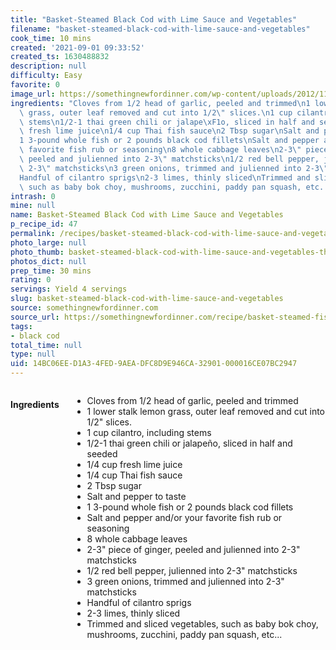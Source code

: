```yaml
---
title: "Basket-Steamed Black Cod with Lime Sauce and Vegetables"
filename: "basket-steamed-black-cod-with-lime-sauce-and-vegetables"
cook_time: 10 mins
created: '2021-09-01 09:33:52'
created_ts: 1630488832
description: null
difficulty: Easy
favorite: 0
image_url: https://somethingnewfordinner.com/wp-content/uploads/2012/11/BasketSteamedBlackCod-800x800.jpg
ingredients: "Cloves from 1/2 head of garlic, peeled and trimmed\n1 lower stalk lemon\
  \ grass, outer leaf removed and cut into 1/2\" slices.\n1 cup cilantro, including\
  \ stems\n1/2-1 thai green chili or jalape\xF1o, sliced in half and seeded\n1/4 cup\
  \ fresh lime juice\n1/4 cup Thai fish sauce\n2 Tbsp sugar\nSalt and pepper to taste\n\
  1 3-pound whole fish or 2 pounds black cod fillets\nSalt and pepper and/or your\
  \ favorite fish rub or seasoning\n8 whole cabbage leaves\n2-3\" piece of ginger,\
  \ peeled and julienned into 2-3\" matchsticks\n1/2 red bell pepper, julienned into\
  \ 2-3\" matchsticks\n3 green onions, trimmed and julienned into 2-3\" matchsticks\n\
  Handful of cilantro sprigs\n2-3 limes, thinly sliced\nTrimmed and sliced vegetables,\
  \ such as baby bok choy, mushrooms, zucchini, paddy pan squash, etc..."
intrash: 0
mine: null
name: Basket-Steamed Black Cod with Lime Sauce and Vegetables
p_recipe_id: 47
permalink: /recipes/basket-steamed-black-cod-with-lime-sauce-and-vegetables
photo_large: null
photo_thumb: basket-steamed-black-cod-with-lime-sauce-and-vegetables-thumb.jpg
photos_dict: null
prep_time: 30 mins
rating: 0
servings: Yield 4 servings
slug: basket-steamed-black-cod-with-lime-sauce-and-vegetables
source: somethingnewfordinner.com
source_url: https://somethingnewfordinner.com/recipe/basket-steamed-fish-with-cilantrolemon-grass-and-lime-sauce/
tags:
- black cod
total_time: null
type: null
uid: 14BC06EE-D1A3-4FED-9AEA-DFC8D9E946CA-32901-000016CE07BC2947
---
```

<div class="large-8 medium-7 columns" id="writeup">	</div><!-- #writeup -->
</div><!-- #row-one -->
<div class="row" id="row-two">	<div class="medium-4 small-5 columns" id="ingredients"><h4>Ingredients</h4><div class="box box-ingredients content"><ul>
<li>Cloves from 1/2 head of garlic, peeled and trimmed</li>
<li>1 lower stalk lemon grass, outer leaf removed and cut into 1/2&quot; slices.</li>
<li>1 cup cilantro, including stems</li>
<li>1/2-1 thai green chili or jalapeño, sliced in half and seeded</li>
<li>1/4 cup fresh lime juice</li>
<li>1/4 cup Thai fish sauce</li>
<li>2 Tbsp sugar</li>
<li>Salt and pepper to taste</li>
<li>1 3-pound whole fish or 2 pounds black cod fillets</li>
<li>Salt and pepper and/or your favorite fish rub or seasoning</li>
<li>8 whole cabbage leaves</li>
<li>2-3&quot; piece of ginger, peeled and julienned into 2-3&quot; matchsticks</li>
<li>1/2 red bell pepper, julienned into 2-3&quot; matchsticks</li>
<li>3 green onions, trimmed and julienned into 2-3&quot; matchsticks</li>
<li>Handful of cilantro sprigs</li>
<li>2-3 limes, thinly sliced</li>
<li>Trimmed and sliced vegetables, such as baby bok choy, mushrooms, zucchini, paddy pan squash, etc...</li>
</ul>
</div>	</div>	<div class="medium-6 small-7 columns" id="directions">	</div>